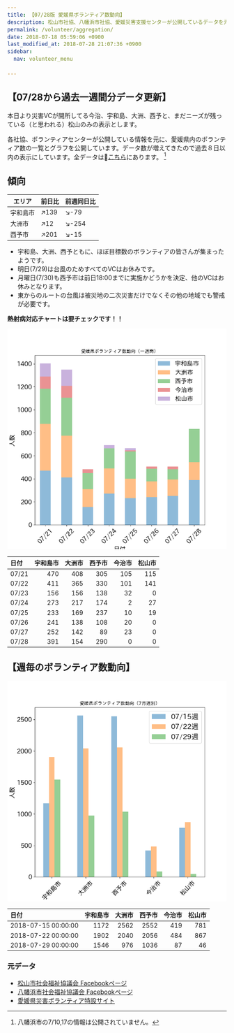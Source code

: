 ```yaml
---
title: 【07/28版 愛媛県ボランティア数動向】
description: 松山市社協、八幡浜市社協、愛媛災害支援センターが公開しているデータを元に、ボランティア数のグラフを作成・公開しています。
permalink: /volunteer/aggregation/
date: 2018-07-18 05:59:06 +0900
last_modified_at: 2018-07-28 21:07:36 +0900
sidebar:
  nav: volunteer_menu

---
```


## 【07/28から過去一週間分データ更新】

本日より災害VCが開所してる今治、宇和島、大洲、西予と、まだニーズが残っている（と思われる）松山のみの表示とします。

各社協、ボランティアセンターが公開している情報を元に、愛媛県内のボランティア数の一覧とグラフを公開しています。データ数が増えてきたので過去８日以内の表示にしています。全データは[こちら](https://docs.google.com/spreadsheets/d/1h-GFHoNa55P96wu_HNbPk899eN4HZcnu1T9q4eag8Uc/edit#gid=0)にあります。 [^1]

## 傾向

エリア | 前日比 | 前週同日比
---------|----------|---------
 宇和島市 | :arrow_upper_right:139 | :arrow_lower_right:-79
 大洲市  | :arrow_upper_right:12 | :arrow_lower_right:-254
 西予市  | :arrow_upper_right:201 | :arrow_lower_right:-15

- 宇和島、大洲、西予ともに、ほぼ目標数のボランティアの皆さんが集まったようです。
- 明日(7/29)は台風のためすべてのVCはお休みです。
- 月曜日(7/30)も西予市は前日18:00までに実施かどうかを決定、他のVCはお休みとなります。
- 東からのルートの台風は被災地の二次災害だけでなくその他の地域でも警戒が必要です。


**熱射病対応チャートは要チェックです！！**


![愛媛県内ボランティア数（日次）](/assets/images/volunteer_count.png)

[^1]: 八幡浜市の7/10,17の情報は公開されていません。

| 日付   |   宇和島市 |   大洲市 |   西予市 |   今治市 |   松山市 |
|:-------|-----------:|---------:|---------:|---------:|---------:|
| 07/21  |        470 |      408 |      305 |      105 |      115 |
| 07/22  |        411 |      365 |      330 |      101 |      141 |
| 07/23  |        156 |      156 |      138 |       32 |        0 |
| 07/24  |        273 |      217 |      174 |        2 |       27 |
| 07/25  |        233 |      169 |      237 |       10 |       19 |
| 07/26  |        241 |      138 |      108 |       20 |        0 |
| 07/27  |        252 |      142 |       89 |       23 |        0 |
| 07/28  |        391 |      154 |      290 |        0 |        0 |

## 【週毎のボランティア数動向】

![愛媛県内ボランティア数（週次）](/assets/images/volunteer_count_week.png)

| 日付                |   宇和島市 |   大洲市 |   西予市 |   今治市 |   松山市 |
|:--------------------|-----------:|---------:|---------:|---------:|---------:|
| 2018-07-15 00:00:00 |       1172 |     2562 |     2552 |      419 |      781 |
| 2018-07-22 00:00:00 |       1902 |     2040 |     2056 |      484 |      867 |
| 2018-07-29 00:00:00 |       1546 |      976 |     1036 |       87 |       46 |

### 元データ

- [松山市社会福祉協議会 Facebookページ](https://www.facebook.com/matsuyama.wel/)
- [八幡浜市社会福祉協議会 Facebookページ](https://www.facebook.com/ywthm.syakyo/)
- [愛媛県災害ボランティア特設サイト](https://ehimesvc.jp/)
